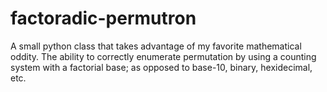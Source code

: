 factoradic-permutron
====================

A small python class that takes advantage of my favorite mathematical oddity.  The ability to correctly enumerate permutation by using a counting system with a factorial base; as opposed to base-10, binary, hexidecimal, etc.